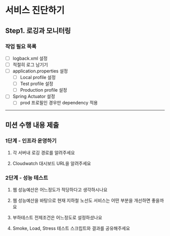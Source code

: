 # 서비스 진단하기
## Step1. 로깅과 모니터링
### 작업 필요 목록
- [ ] logback.xml 설정
- [ ] 적절히 로그 남기기
- [ ] application.properties 설정
    - [ ] Local profile 설정
    - [ ] Test profile 설정
    - [ ] Production profile 설정
- [ ] Spring Actuator 설정
    - [ ] prod 프로필인 경우만 dependency 적용

---
## 미션 수행 내용 제출

### 1단계 - 인프라 운영하기
1. 각 서버내 로깅 경로를 알려주세요

2. Cloudwatch 대시보드 URL을 알려주세요



### 2단계 - 성능 테스트
1. 웹 성능예산은 어느정도가 적당하다고 생각하시나요

2. 웹 성능예산을 바탕으로 현재 지하철 노선도 서비스는 어떤 부분을 개선하면 좋을까요

3. 부하테스트 전제조건은 어느정도로 설정하셨나요

4. Smoke, Load, Stress 테스트 스크립트와 결과를 공유해주세요
